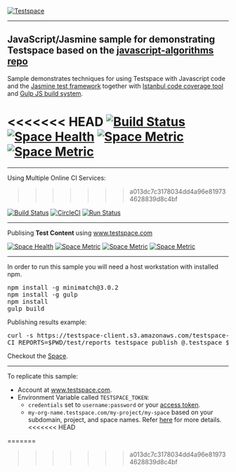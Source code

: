 [![Testspace](http://www.testspace.com/public/img/testspace_logo.png)](http://www.testspace.com)
***

## JavaScript/Jasmine sample for demonstrating Testspace based on the [javascript-algorithms repo](https://github.com/mgechev/javascript-algorithms)

Sample demonstrates techniques for using Testspace with Javascript code and the [Jasmine test framework](http://jasmine.github.io/) together with [Istanbul code coverage tool](https://gotwarlost.github.io/istanbul/) and [Gulp JS build system](http://gulpjs.com/).

<<<<<<< HEAD
[![Build Status](https://travis-ci.org/testspace-samples/javascript.jasmine.svg?branch=master)](https://travis-ci.org/testspace-samples/php.phpunit)
[![Space Health](https://samples.testspace.com/projects/89/spaces/298/badge)](https://samples.testspace.com/projects/89/spaces/298 "Test Cases")
[![Space Metric](https://samples.testspace.com/projects/89/spaces/298/metrics/191/badge)](https://samples.testspace.com/projects/89/spaces/298/metrics#metric-191 "Line/Statement Coverage")
[![Space Metric](https://samples.testspace.com/projects/89/spaces/298/metrics/198/badge)](https://samples.testspace.com/projects/89/spaces/298/metrics#metric-198 "Branch/Condition Coverage")
=======
*** 
Using Multiple Online CI Services:
>>>>>>> a013dc7c3178034dd4a96e819734628839d8c4bf

[![Build Status](https://travis-ci.org/munderseth/javascript.jasmine.svg?branch=master)](https://travis-ci.org/munderseth/javascript.jasmine)
[![CircleCI](https://circleci.com/gh/munderseth/javascript.jasmine.svg?style=svg)](https://circleci.com/gh/munderseth/javascript.jasmine)
[![Run Status](https://api.shippable.com/projects/576c51343be4f4faa56a78e5/badge?branch=master)](https://app.shippable.com/projects/576c51343be4f4faa56a78e5)


***
Publising **Test Content** using www.testspace.com

[![Space Health](http://munderseth.stridespace.com/projects/278/spaces/910/badge)](http://munderseth.stridespace.com/projects/278/spaces/910 "Test Cases")
[![Space Metric](http://munderseth.stridespace.com/projects/278/spaces/910/metrics/363/badge)](http://munderseth.stridespace.com/spaces/910/schema/Code%20Coverage "Code Coverage (branches)")
[![Space Metric](http://munderseth.stridespace.com/projects/278/spaces/911/metrics/367/badge)](http://munderseth.stridespace.com/spaces/911/schema/Code%20Coverage "Code Coverage (methods)")
[![Space Metric](http://munderseth.stridespace.com/projects/278/spaces/911/metrics/390/badge)](http://munderseth.stridespace.com/spaces/911/schema/Static%20Analysis "Static Analysis (issues)")

***

In order to run this sample you will need a host workstation with installed npm.

<pre>
npm install -g minimatch@3.0.2
npm install -g gulp
npm install
gulp build
</pre>

Publishing results example: 

<pre>
curl -s https://testspace-client.s3.amazonaws.com/testspace-linux.tgz | sudo tar -zxvf- -C /usr/local/bin
CI_REPORTS=$PWD/test/reports testspace publish @.testspace $TESTSPACE_TOKEN/$BRANCH_NAME
</pre> 

Checkout the [Space](http://munderseth.stridespace.com/projects/javascript.jasmine/spaces/master). 

***

To replicate this sample: 
  - Account at www.testspace.com.
  - Environment Variable called `TESTSPACE_TOKEN`:
    - `credentials` set to `username:password` or your [access token](http://help.testspace.com/using-your-organization:user-settings).
    - `my-org-name.testspace.com/my-project/my-space` based on your subdomain, project, and space names. Refer [here](http://help.testspace.com/reference:runner-reference#login-credentials) for more details. 
<<<<<<< HEAD
    
=======
  
   
 
>>>>>>> a013dc7c3178034dd4a96e819734628839d8c4bf
